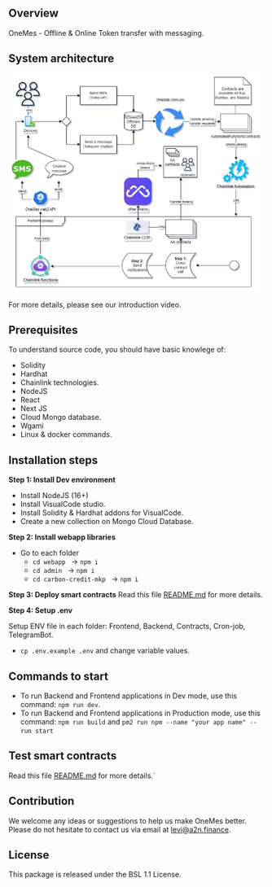 ## Overview
OneMes - Offline & Online Token transfer with messaging.

## System architecture
![](./01_onemes_workflow.jpg)

For more details, please see our introduction video.

## Prerequisites

To understand source code, you should have basic knowlege of:
- Solidity
- Hardhat
- Chainlink technologies.
- NodeJS
- React
- Next JS
- Cloud Mongo database. 
- Wgami
- Linux & docker commands.

## Installation steps
**Step 1: Install Dev environment**

- Install NodeJS (16+)
- Install VisualCode studio.
- Install Solidity & Hardhat addons for VisualCode.
- Create a new collection on Mongo Cloud Database.



**Step 2: Install webapp libraries**
- Go to each folder
    - ```cd webapp ``` -> ```npm i```
    - ```cd admin ``` -> ```npm i```
    - ```cd carbon-credit-mkp ``` -> ```npm i```

**Step 3: Deploy smart contracts**
Read this file [README.md](./contracts/README.md) for more details.

**Step 4: Setup .env**

Setup ENV file in each folder: Frontend, Backend, Contracts, Cron-job, TelegramBot. 

- ```cp .env.example .env``` and change variable values.


## Commands to start

- To run Backend and Frontend applications in Dev mode, use this command: ```npm run dev```. 
- To run Backend and Frontend applications in Production mode, use this command: ```npm run build``` and ```pm2 run npm --name "your app name" -- run start```

## Test smart contracts

Read this file [README.md](./contracts/README.md) for more details.`

## Contribution
We welcome any ideas or suggestions to help us make OneMes better. Please do not hesitate to contact us via email at levi@a2n.finance.

## License

This package is released under the BSL 1.1 License.
